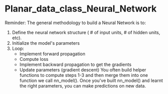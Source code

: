 # Planar_data_class_Neural_Network

Reminder: The general methodology to build a Neural Network is to:

1. Define the neural network structure ( # of input units,  # of hidden units, etc). 
2. Initialize the model's parameters
3. Loop:
    - Implement forward propagation
    - Compute loss
    - Implement backward propagation to get the gradients
    - Update parameters (gradient descent)
You often build helper functions to compute steps 1-3 and then merge them into one function we call nn_model(). 
Once you've built nn_model() and learnt the right parameters, you can make predictions on new data.
